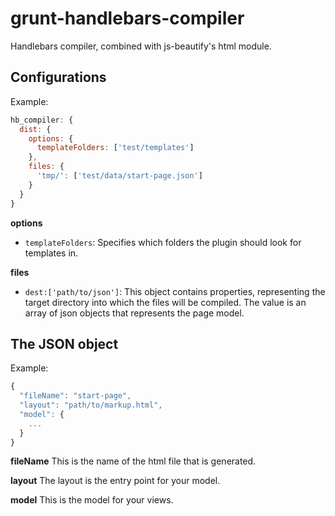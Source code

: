 # grunt-handlebars-compiler
Handlebars compiler, combined with js-beautify's html module.

## Configurations
Example:

```js
hb_compiler: {
  dist: {
    options: {
      templateFolders: ['test/templates']
    },
    files: {
      'tmp/': ['test/data/start-page.json']
    }
  }
}
```

**options**
- `templateFolders`: Specifies which folders the plugin should look for templates in.

**files**
- `dest:['path/to/json']`: This object contains properties, representing the target directory into which the files will be compiled. The value is an array of json objects that represents the page model.

## The JSON object
Example:

```js
{
  "fileName": "start-page",
  "layout": "path/to/markup.html",
  "model": {
    ...
  }
}
```

**fileName**
This is the name of the html file that is generated.

**layout**
The layout is the entry point for your model.

**model**
This is the model for your views.